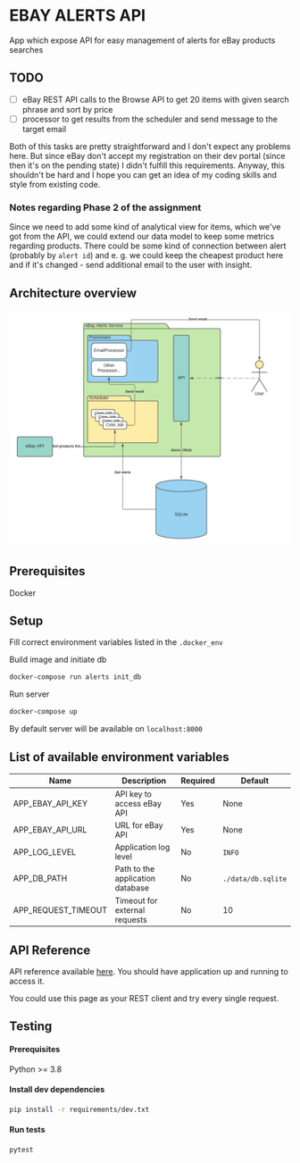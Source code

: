 # EBAY ALERTS API

App which expose API for easy management of alerts for eBay products searches

## TODO

- [ ] eBay REST API calls to the Browse API to get 20 items with given search phrase and sort by price
- [ ] processor to get results from the scheduler and send message to the target email

Both of this tasks are pretty straightforward and I don't expect any problems here. 
But since eBay don't accept my registration on their dev portal (since then it's on the pending state) I didn't fulfill this
requirements. Anyway, this shouldn't be hard and I hope you can get an idea of my coding skills and style from existing code.

### Notes regarding Phase 2 of the assignment

Since we need to add some kind of analytical view for items, which we've got from the API, we could extend our data model to
keep some metrics regarding products. There could be some kind of connection between alert (probably by `alert id`) and e. g.
we could keep the cheapest product here and if it's changed - send additional email to the user with insight.


## Architecture overview

![](ebay_alerts_service_arch.jpeg "Architecture overview")

## Prerequisites
Docker

## Setup

Fill correct environment variables listed in the `.docker_env`

Build image and initiate db
```bash
docker-compose run alerts init_db
```

Run server
```bash
docker-compose up
```

By default server will be available on `localhost:8000`

## List of available environment variables

| Name                | Description                      | Required | Default            |
|---------------------|----------------------------------|----------|--------------------|
| APP_EBAY_API_KEY    | API key to access eBay API       | Yes      | None               |
| APP_EBAY_API_URL    | URL for eBay API                 | Yes      | None               |
| APP_LOG_LEVEL       | Application log level            | No       | `INFO`             |
| APP_DB_PATH         | Path to the application database | No       | `./data/db.sqlite` |
| APP_REQUEST_TIMEOUT | Timeout for external requests    | No       | 10                 |

## API Reference

API reference available [here](http://localhost:8000/docs). You should have application up and running to access it.

You could use this page as your REST client and try every single request.

## Testing

#### Prerequisites

Python >= 3.8

#### Install dev dependencies

```bash
pip install -r requirements/dev.txt
```

#### Run tests

```bash
pytest
```
